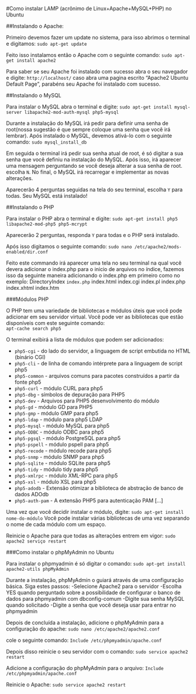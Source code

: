#Como instalar LAMP (acrônimo de Linux+Apache+MySQL+PHP) no Ubuntu

##Instalando o Apache:

Primeiro devemos fazer um update no sistema, para isso abrimos o terminal e digitamos: 
`sudo apt-get update`

Feito isso instalamos então o Apache com o seguinte comando:
`sudo apt-get install apache2` 
	
Para saber se seu Apache foi instalado com sucesso abra o seu navegador e digite: `http://localhost/` caso abra uma pagina escrito “Apache2 Ubuntu Default Page”, parabéns seu Apache foi instalado com sucesso.

##Instalando o MySQL

Para instalar o MySQL abra o terminal e digite:
`sudo apt-get install mysql-server libapache2-mod-auth-mysql php5-mysql`

Durante a instalação do MySQL irá pedir para definir uma senha de root(nossa sugestão 
é que sempre coloque uma senha que você irá lembrar). 
Após instalado o MySQL, devemos  ativá-lo com o seguinte comando:
`sudo mysql_install_db`

Em seguida o terminal irá pedir sua senha atual de root, é só digitar a sua senha que você definiu na 
instalação do MySQL.
Após isso, irá aparecer uma mensagem perguntando se você deseja alterar a sua senha  de root. escolha `N`.
No final, o MySQL irá recarregar e implementar as novas alterações.

Aparecerão 4 perguntas seguidas na tela do seu terminal, escolha `Y` para todas.
Seu MySQL está instalado!

##Instalando o PHP

Para instalar o PHP abra o terminal e digite:
`sudo apt-get install php5 libapache2-mod-php5 php5-mcrypt`

Aparecerão 2 perguntas, responda `Y` para todas e o PHP será instalado.

Após isso digitamos o seguinte comando:
`sudo nano /etc/apache2/mods-enabled/dir.conf`
	
Feito este commando irá aparecer uma tela no seu terminal na qual você devera adicionar o index.php para o inicio de arquivos no índice, fazemos isso da seguinte maneira adicionando o index.php em primeiro como no exempĺo:
<IfModule mod_dir.c>
	DirectoryIndex `index.php` index.html index.cgi index.pl index.php index.xhtml index.htm
</IfModule>

###Módulos PHP

O PHP  tem uma variedade de bibliotecas e módulos úteis que você pode adicionar em seu servidor virtual. Você pode ver as bibliotecas que estão disponíveis com este seguinte comando:  
`apt-cache search php5`

O terminal exibirá a lista de módulos que podem ser adicionados:
- `php5-cgi` - do lado do servidor, a linguagem de script embutida no HTML (binário CGI)
- `php5-cli` - de linha de comando intérprete para a linguagem de script php5
- `php5-common` - arquivos comuns para pacotes construídos a partir da fonte php5
- `php5-curl` - módulo CURL para php5
- `php5-dbg` - símbolos de depuração para PHP5
- `php5-dev` - Arquivos para PHP5 desenvolvimento do módulo
- `php5-gd` - módulo GD para PHP5
- `php5-gmp` - módulo GMP para php5
- `php5-ldap` - módulo para php5 LDAP
- `php5-mysql` - módulo MySQL para php5
- `php5-ODBC` - módulo ODBC para php5
- `php5-pgsql` - módulo PostgreSQL para php5
- `php5-pspell` - módulo pspell para php5
- `php5-recode` - módulo recode para php5
- `php5-snmp` - módulo SNMP para php5
- `php5-sqlite` - módulo SQLite para php5
- `php5-tidy` - módulo tidy para php5
- `php5-xmlrpc` - módulo XML-RPC para php5
- `php5-xsl` - módulo XSL para php5
- `php5-adodb` - Extensão otimizar a biblioteca de abstração de banco de dados ADOdb
- `php5-auth-pam` - A extensão PHP5 para autenticação PAM
[...]

Uma vez que você decidir instalar o módulo, digite:
`sudo apt-get install nome-do-módulo`
Você pode instalar várias bibliotecas de uma vez separando o nome de cada módulo com um espaço.

Reinicie o Apache para que todas as alterações entrem em vigor:
`sudo apache2 serviço restart`

###Como instalar o phpMyAdmin no Ubuntu

Para instalar o phpmyadmin é só digitar o comando: 
`sudo apt-get install apache2-utils phpMyAdmin`

Durante a instalação, phpMyAdmin o guiará através de uma configuração básica. Siga estes passos:
-Selecione Apache2 para o servidor
-Escolha YES quando perguntado sobre a possibilidade de configurar o banco de dados para phpmyadmin com dbconfig-comum
-Digite sua senha MySQL quando solicitado
-Digite a senha que você deseja usar para entrar no phpmyadmin

Depois de concluída a instalação, adicione o phpMyAdmin para a configuração do apache:
`sudo nano /etc/apache2/apache2.conf`

cole o seguinte comando:
`Include /etc/phpmyadmin/apache.conf`

Depois disso reinicie o seu servidor com o comando:
`sudo service apache2 restart`

Adicione a configuração do phpMyAdmin para o arquivo:
`Include /etc/phpmyadmin/apache.conf`

Reinicie o Apache:
`sudo service apache2 restart`
